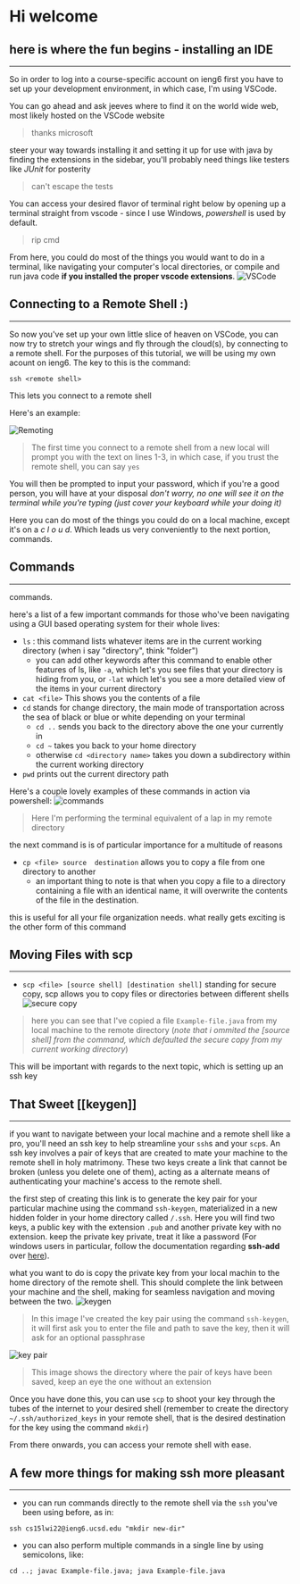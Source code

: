 # Hi welcome
## here is where the fun begins - installing an IDE
---

So in order to log into a course-specific account on ieng6
first you have to set up your development environment, in which
case, I'm using VSCode. 

You can go ahead and ask jeeves where to find it on the world 
wide web, most likely hosted on the VSCode website 
> thanks microsoft 

steer your way towards installing it and setting it up for use with java by finding the extensions in the sidebar, you'll probably need things like testers like *JUnit* for posterity 
> can't escape the tests 

You can access your desired flavor of terminal right below by opening up a terminal straight from vscode - since I use Windows, *powershell* is used by default.
> rip cmd

From here, you could do most of the things you would want to do in a terminal, like navigating your computer's local directories, or compile and run java code **if you installed the proper vscode extensions**.
![VSCode](https://lh3.googleusercontent.com/MzE9NOOuO-S-4MHwdxHEBP_jJjFsPotrBa4ewJcHA44Iaqw41NDcJPoh1uV-2UAiyTHy8U33LCuKcHiEMvY2Eyi0SFpvUXxu8EZGanp510wMsF0arQr-KV8cadAVumeAXMZJjdGA0-ttjVuGljRhHa6xWNUANaQU74bwbrVEqWkzEZsAAIJ_TwBDNcKeQa2yljVGsR4Jp8zCmPX5YyOUTMlngTaGuxzrBWdSLfObOp1F0dwhFF-aUkLgQjSWMGNieMh_PABuGq1XC02gxKP7bgpgksMLBja-LcQU7i5kthqrE_PeLgZ9zdlSCqzwbXp05y8b5BQcC5eZoktknhK0IHd0Y09jY8k9loJ_5J7NHKz_vydFd3leKFNbd_aTu1fcfyEhjqh0WA7XmXSBF591ketWjoADHU7xsysXKnGxmEV2v0-8BtApo4NTKucooMZmuu2DVfOKzuFoaGbFX-XooDR_LfsqiB0tgzTdz0K3CXRre_tGJEdK3oVbTUXHPD5jnQTbNw_10kxcoKyohxAQ_IbvvkfABbXYi5OjNKNxX5wPRf3dqx3HUS1-Gp8EOHmT3NTTNH0Zf2lNXRBTlaTNfEl-q9DQOCJKGfyiNxupOsPQ85pm_Q8CrdF93SaGXqBq_e3fRaSFP49BQLbCPAbSFuLkTQwgsFfvp5X7k5M0jfbGBXecOWLIhesk7d-7-0T9_WGiBHwg2pnGUytgmUT53ZcoiQ=w987-h1315-no?authuser=0)


## Connecting to a Remote Shell :)
---
So now you've set up your own little slice of heaven on VSCode, you can now try to stretch your wings and fly through the cloud(s), by connecting to a remote shell. For the purposes of this tutorial, we will be using my own acount on ieng6. The key to this is the command:

`ssh <remote shell>` 

This lets you connect to a remote shell

Here's an example:

![Remoting](https://lh3.googleusercontent.com/6Qjs52E4kfKNJ_sWY1iHoQvAslIGv-PhZzwRVGA_-AYFX2kSh_6mPSXZ5bHi-gp7Q1PcJjN4Tlqvvz7oeoG-_HJ6kGRZWVEIE3IfU1Rn30636jQtTEX7Q4gixrFvXqMGnLGc6INip8ypPHqLF55UB0oe07j-SAl86rNUuqMJHxmgXCgnYxb51P7jChtyvwCfvA30IjaW9QWsCJQoSqt6Js0bJ7pTmF8Q05IN8c-2HEX04Kr3-Q4PKN23Zk2AiBMdSxxCD55TvS4sQI4qBnSH0bvTNxuqBigdBRN6UoYSbiobpRt24es4ngAl_f1ZHrMfg4jDytdCxOMpPSf3rkKsDNoiyxR4R71CUAMMAAjg-fg4M-D3BsBIcq3IiFp9hNOvxbmt6s0alEsZYdVH5CDpNMsvCsxATgHuYzloINuHMMIBzJW7yGOC-XdXlRzbx1yDtME2Lk9eDabCN6Q-yhQXH1gisxfhGkAwpmlC1pM3rjlT4vlsPsokUqsSSI_EV74R59oPvK9fawVtvU2iyevsYYAeU_5LOV2KSdh28POPwfYoqLLrDTKgYcbzLyQfWLLbadCI7lWDJuCSWQJR-hLRft1rvPlOqHhywRRtr4OEzXLiltpHr-V9lH0Qwz4FUAoRS8uObj_bO-ZZDv4VxlXxAJDxMS5h-kqoVELtju4lY5J6inqqZnJZQRCLo75qWpD3M8HeOiPP-yuWt2UoRygQd5OPZA=w656-h320-no?authuser=0)
> The first time you connect to a remote shell from a new local will prompt you with the text on lines 1-3, in which case, if you trust the remote shell, you can say `yes` 

You will then be prompted to input your password, which if you're a good person, you will have at your disposal *don't worry, no one will see it on the terminal while you're typing (just cover your keyboard while your doing it)*

Here you can do most of the things you could do on a local machine, except it's on a *c l o u d*. Which leads us very conveniently to the next portion, commands.

## Commands 
---
commands.

here's a list of a few important commands for those who've been navigating using a GUI based operating system for their whole lives:

- `ls` : this command lists whatever items are in the current working directory (when i say "directory", think "folder")
  - you can add other keywords after this command to enable other features of ls, like `-a`, which let's you see files that your directory is hiding from you, or `-lat` which let's you see a more detailed view of the items in your current directory
- `cat <file>` This shows you the contents of a file 
- `cd` stands for change directory, the main mode of transportation across the sea of black or blue or white depending on your terminal
  - `cd ..` sends you back to the directory above the one your currently in
  - `cd ~` takes you back to your home directory
  - otherwise `cd <directory name>` takes you down a subdirectory within the current working directory
- `pwd` prints out the current directory path

Here's a couple lovely examples of these commands in action via powershell:
![commands](https://lh3.googleusercontent.com/mZIYAOl7Ax0wy12q_QM3tE0kQC5QGvlAJbnI7aKbEIgkc3XJEKfK3N2XUg_E7eMpuDgNbh8RDY5RXEWP9NXuyXbEW5v9wxXwOWPZbC2NPHUsgMTZs1lbDTLuwqp0Ok9avufDyefgwo8sdvrSHAqULx8_9axb6gALfNOxObr_mLfvtmHciEZGOmMECS9cCuFYEXYDskqBhUgMzNfhoLX-DbAw7ocDBApmCyJlKkFoOUDtUKfjmwbEI4XIdP0KRCXVzNkv6srwcJ9Gv54OaPsjea4kgVy3zDsFT27P19n6gWY1CNOffGSsUju8LURlIMm490zFUAMo_2SZbgzT37-Ml9zcd9eMeu7GtsEPhGSglfZghE0xHQf88ESDNtDH_qsKNmVTdSQ54SvmJGrf29PJ1ZGd5DrDOrda_IQalSytvw0FbzrmOF8N8WRJ_6KRsZoLNG68iBrGVCLpdKp7RpD_4XklUX7-JQ3SCBPAn3Dm0XTBjXTlR-08qr3VH8H1a-BqDda7pQbs5sLxX2JsShVUDZDBqn9uYFG_GsZruGXEFj5Nci0uRi9AvNnqOxR1mk0JFMLTUwMZsA0WyruQzf0odD9lSRNH-FEXgwyc9Ch8FcTHDA3fxROKZoPi83Eeb1M43WwREEjQMaZdoqkkA_IeDbMMN0BjWQh7yLz5AqsgYpGXqWmudMznJl4wOZnlFEsmlI_c1qn3VtWnxuMBvfn3n0SSaA=w574-h449-no?authuser=0)
> Here I'm performing the terminal equivalent of a lap in my remote directory 

the next command is is of particular importance for a multitude of reasons 
- `cp <file> source  destination` allows you to copy a file from one directory to another 
  - an important thing to note is that when you copy a file to a directory containing a file with an identical name, it will overwrite the contents of the file in the destination.

this is useful for all your file organization needs. what really gets exciting is the other form of this command
## Moving Files with scp
---
- `scp <file> [source shell] [destination shell]` standing for secure copy, scp allows you to copy files or directories between different shells 
![secure copy](https://lh3.googleusercontent.com/8gMsuoothV5qxz-0SCq8OM7vakvDfnnQUw2VnDk8yk-etS6tDvfAEuiaI_K078OZE2PMP8vnbqoumOPfGSEdHnsfUWMKpwEvq9m_wOXrW-svucdgKFxCrX6rwdl4neVp8tTSjT_F6vN_NiKG6NBqGqVNoHpa4vMv5y9lUw4Olu9YsnNrlmVHJLzvh11ro-SMBTyPbimAuIAA23fpl0E8UmfRv7Ju_6brnXP0nwyzPQw13m4feAnkywPwGWkGXIcLFzFt_6GY_eUhh6o5rpZr_8_EXrT5Nx8ghtPNT7-jcfoMPaBTV4qKmlJSIBpKu6UdAhZ9nDAOHLBmOHepjNmPBGt5PEpPX1sFKC9HrB3SdqFM5mQjlt4x13sJsHYShNUNZ3dYRnNBgz78yhXR2Ljv-ZdHxFN0jiTgFE4rGCmZkpuzqOMnBcTa673LewFoIChWr6GhB-WdWfakPvwmkEo1tEVtG6E6d6W5e_XhkwnnrnkgYf-IksTutgzGNAhpJHIW29j8grXMlS1L_prPP2yzNHe2aSOuOSeccCxvLQ3Ri8vh5ClR2ZrGXYoEjiSyRLtIeKlEqwjf5GOq_QNySNMmcSo5dFzgTwYRXMN8wd6_iYDHAbAJ8xeFQTFkGu9U71WBuUMN1KcaV-O2eyKx2VkKCMSPHmuXFM-FHCIcpUfYe8qm3vZTv2oPEeueNeYzJagBDCw-9KUN_O50FPlhNFLhXBL22A=w838-h601-no?authuser=0)
> here you can see that I've copied a file `Example-file.java` from my local machine to the remote directory (*note that i ommited the [source shell] from the command, which defaulted the secure copy from my current working directory*)

This will be important with regards to the next topic, which is setting up an ssh key

## That Sweet [[keygen]]
---
if you want to navigate between your local machine and a remote shell like a pro, you'll need an ssh key to help streamline your `ssh`s and your `scp`s. An ssh key involves a pair of keys that are created to mate your machine to the remote shell in holy matrimony. These two keys create a link that cannot be broken (unless you delete one of them), acting as a alternate means of authenticating your machine's access to the remote shell.

the first step of creating this link is to generate the key pair for your particular machine using the command `ssh-keygen`, materialized in a new hidden folder in your home directory called `/.ssh`. Here you will find two keys, a public key with the extension `.pub` and another private key with no extension. keep the private key private, treat it like a password (For windows users in particular, follow the documentation regarding **ssh-add** over [here](https://docs.microsoft.com/en-us/windows-server/administration/openssh/openssh_keymanagement#user-key-generation)).

what you want to do is copy the private key from your local machin to the home directory of the remote shell. This should complete the link between your machine and the shell, making for seamless navigation and moving between the two.
![keygen](https://lh3.googleusercontent.com/OT-i5QyxkXZHScMaF4KzH3rOWeHtmUmmly6N7TzoF2C88C8Ia0x7Z6UY6Ta9go2HMa0_LH-LWaSiOIjurPFisKja3_8gO31Jx9eQFn-cvZx_9jclzxjDSpwr2dDiKR6kH4D3eCAJI1xBBoRfsQl8mKIrFuPpMOZXXi2aC9YNxI8SdAG2jkVrdpWxK0XwIbkYLiE3DIrA6PaUfuVqqvmgDJQTaJqtj2UAO_EyN41nXwpxLoTva9RTyC9MUIMRFkilOdYM21x1431giVs5yMgsu21oVEvFBkOOXQoCy32PZTZbmRovdra-9GHKHdaSFGO-aK-yEDQnuktS0LbQCe02gW-MyjmpzZvgWs6TZqTTXEjxOclcx-hOObGxjIW8vCCrkJ3k3BRho87ElPPsx5rj79_TwHl_LREBUZgAZAOE6YfxmXbQgX9kGww-BKPhV6CCLMJLDyJRKaVzjRWZvspVlOqKjO-ijPz79LdiH0NvFFXTREV0QBoTpTusqhEbp2MMCazfpNevwKJhFOz9MIp5dEOMTm7KYAA82vKTgNjohFby1lFj47hTM-ByYBuhkvHhdbU_mi6erckVLH12OhRBlIG_iTMq7LII1ZhyL-ODFcF2pENwE5jP4nScQvqv-nNRmGcUb7pOf53yPIfektfg9kQhR3vKzzriiFZnH3c8o8_sTLolEQCwv9oGaNAStml8hXE_HidAdCplchB2nyQntWHHDQ=w834-h280-no?authuser=0)
> In this image I've created the key pair using the command `ssh-keygen`, it will first ask you to enter the file and path to save the key, then it will ask for an optional passphrase 

![key pair](https://lh3.googleusercontent.com/8Et1voG_67hC-dOwt4Ra5NQ-Rn0uCYPns6s0-y3QlvdeWzEcEqG6VYE_s37Gln6O0fi1_xDuVwonjHf9pI7Ubyt88_SNl1SauGSHsczXxubLjTPgpFnz-4h2CJ6VaKHHiKJpnJQvNlIf_AHoCIKCUdEbljf4XXKTdhJgVpGlrHDNiNYayo4FvLTQhNr6sBxZ6t0YLOIUuTBohCtGRgSfDO_clWExwnLg1FQ49pFxxWin6vGhcomF8O14EIVzgWFuDyHeastV8jhBf1LUpE-F9nYfV9tkN4vde23aGjcIH8N_hxxhx0XDTP7ZpJc8F1pOiqvzcriZgz6QpdotXvm7NFKE5Rg4M0GYTbEFRSgfrhdvaBjWYdGX9B8pDv3gIq50dTHcbJ1hOWG_1hXdgcuJWwypcYEVWyYL_rl7WeM7MCbOFFy3nCy-hNN0pBrvke0Gzj3BFBTc2BSCSuadSEd9VwfSiKPu2m0DrlV4Q2MaJjtxEQ26BqCe01VsQ2VEypZwMbbIoFfUD7EbwNwQQpvxwXKiQ_rMV85AW8wxRVAIgNh7A9JJr_6ZJe1WXhW6xYyibli1nTAnYDAFny-t4gPsm5MOx2gbcgdubhgpgdigJID3kYfysnSZvDhb3ZjYC-hjPLk3memrtNkZ38OSAuGW4Z8Y0rUW4gsrV5LYOWpMBnVwtaT3e7_Njs60Nbg72tqlRteBQ2wh7j5GvU-Jr2143Il9tA=w801-h220-no?authuser=0)
> This image shows the directory where the pair of keys have been saved, keep an eye the one without an extension 

Once you have done this, you can use `scp` to shoot your key through the tubes of the internet to your desired shell (remember to create the directory `~/.ssh/authorized_keys` in your remote shell, that is the desired destination for the key using the command `mkdir`)

From there onwards, you can access your remote shell with ease.

## A few more things for making ssh more pleasant
---
- you can run commands directly to the remote shell via the `ssh` you've been using before, as in:

`ssh cs15lwi22@ieng6.ucsd.edu "mkdir new-dir"`
- you can also perform multiple commands in a single line by using semicolons, like:

`cd ..; javac Example-file.java; java Example-file.java`